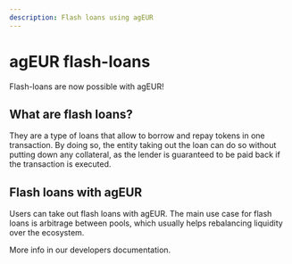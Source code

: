 ```yaml
---
description: Flash loans using agEUR
---
```


# agEUR flash-loans

Flash-loans are now possible with agEUR!

## What are flash loans? 

They are a type of loans that allow to borrow and repay tokens in one transaction. By doing so, the entity taking out the loan can do so without putting down any collateral, as the lender is guaranteed to be paid back if the transaction is executed. 

## Flash loans with agEUR

Users can take out flash loans with agEUR. The main use case for flash loans is arbitrage between pools, which usually helps rebalancing liquidity over the ecosystem. 

More info in our developers documentation. 
